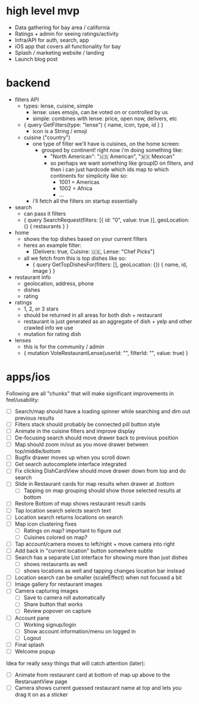 # high level mvp

- Data gathering for bay area / california
- Ratings + admin for seeing ratings/activity
- Infra/API for auth, search, app
- iOS app that covers all functionality for bay
- Splash / marketing website / landing
- Launch blog post

# backend

- filters API
  - types: lense, cuisine, simple
    - lense: uses emojis, can be voted on or controlled by us
    - simple: combines with lense: price, open now, delivers, etc
  - { query GetFilters(type: "lense") { name, icon, type, id } }
    - icon is a String / emoji
  - cuisine ("country")
    - one type of filter we'll have is cuisines, on the home screen:
      - grouped by continent! right now i'm doing something like:
        - "North American": "🇺🇸 American", "🇲🇽 Mexican"
        - so perhaps we want something like groupID on filters, and then i can just hardcode which ids map to which continents for simplicity like so:
          - 1001 = Americas
          - 1002 = Africa
          - ...
    - i'll fetch all the filters on startup essentially
- search
  - can pass it filters
  - { query SearchRequest(filters: [{ id: "0", value: true }], geoLocation: {} { restaurants } }
- home
  - shows the top dishes based on your current filters
  - heres an example filter:
    - [Delivers: true, Cuisine: 🇺🇸, Lense: "Chef Picks"]
  - all we fetch from this is top dishes like so:
    - { query GetTopDishesFor(filters: [], geoLocation: {}) { name, id, image } }
- restaurant info
  - geolocation, address, phone
  - dishes
  - rating
- ratings
  - 1, 2, or 3 stars
  - should be returned in all areas for both dish + restaurant
  - restaurant is just generated as an aggregate of dish + yelp and other crawled info we use
  - mutation for rating dish
- lenses
  - this is for the community / admin
  - { mutation VoteRestaurantLense(userId: "", filterId: "", value: true) }

# apps/ios

Following are all "chunks" that will make significant improvements in feel/usability:

- [ ] Search/map should have a loading spinner while searching and dim out previous results
- [ ] Filters stack should probably be connected pill button style
- [ ] Animate in the cuisine filters and improve display
- [ ] De-focusing search should move drawer back to previous position
- [ ] Map should zoom in/out as you move drawer between top/middle/bottom
- [ ] Bugfix drawer moves up when you scroll down
- [ ] Get search autocomplete interface integrated
- [ ] Fix clicking DishCardView should move drawer down from top and do search
- [ ] Slide in Restaurant cards for map results when drawer at .bottom
  - [ ] Tapping on map grouping should show those selected results at bottom
- [ ] Restore Bottom of map shows restaurant result cards
- [ ] Tap location search selects search text
- [ ] Location search returns locations on search
- [ ] Map icon clustering fixes
  - [ ] Ratings on map? important to figure out
  - [ ] Cuisines colored on map?
- [ ] Tap account/camera moves to left/right + move camera into right
- [ ] Add back in "current location" button somewhere subtle
- [ ] Search has a separate List interface for showing more than just dishes
  - [ ] shows restaurants as well
  - [ ] shows locations as well and tapping changes location bar instead
- [ ] Location search can be smaller (scaleEffect) when not focused a bit
- [ ] Image gallery for restaurant images
- [ ] Camera capturing images
  - [ ] Save to camera roll automatically
  - [ ] Share button that works
  - [ ] Review popover on capture
- [ ] Account pane
  - [ ] Working signup/login
  - [ ] Show account information/menu on logged in
  - [ ] Logout
- [ ] Final splash
- [ ] Welcome popup

Idea for really sexy things that will catch attention (later):

- [ ] Animate from restaurant card at bottom of map up above to the RestaruantView page
- [ ] Camera shows current guessed restaurant name at top and lets you drag it on as a sticker
